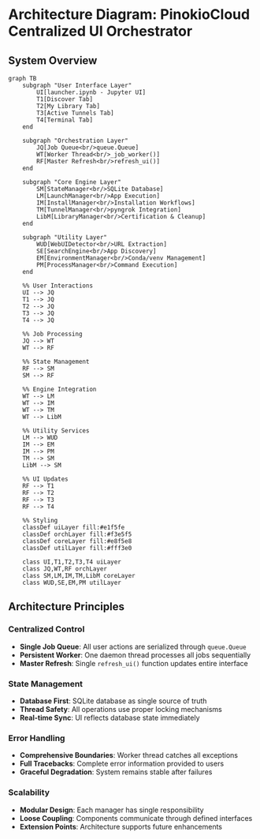 # Architecture Diagram: PinokioCloud Centralized UI Orchestrator

## **System Overview**

```mermaid
graph TB
    subgraph "User Interface Layer"
        UI[launcher.ipynb - Jupyter UI]
        T1[Discover Tab]
        T2[My Library Tab]
        T3[Active Tunnels Tab]
        T4[Terminal Tab]
    end

    subgraph "Orchestration Layer"
        JQ[Job Queue<br/>queue.Queue]
        WT[Worker Thread<br/>_job_worker()]
        RF[Master Refresh<br/>refresh_ui()]
    end

    subgraph "Core Engine Layer"
        SM[StateManager<br/>SQLite Database]
        LM[LaunchManager<br/>App Execution]
        IM[InstallManager<br/>Installation Workflows]
        TM[TunnelManager<br/>pyngrok Integration]
        LibM[LibraryManager<br/>Certification & Cleanup]
    end

    subgraph "Utility Layer"
        WUD[WebUIDetector<br/>URL Extraction]
        SE[SearchEngine<br/>App Discovery]
        EM[EnvironmentManager<br/>Conda/venv Management]
        PM[ProcessManager<br/>Command Execution]
    end

    %% User Interactions
    UI --> JQ
    T1 --> JQ
    T2 --> JQ
    T3 --> JQ
    T4 --> JQ

    %% Job Processing
    JQ --> WT
    WT --> RF

    %% State Management
    RF --> SM
    SM --> RF

    %% Engine Integration
    WT --> LM
    WT --> IM
    WT --> TM
    WT --> LibM

    %% Utility Services
    LM --> WUD
    IM --> EM
    IM --> PM
    TM --> SM
    LibM --> SM

    %% UI Updates
    RF --> T1
    RF --> T2
    RF --> T3
    RF --> T4

    %% Styling
    classDef uiLayer fill:#e1f5fe
    classDef orchLayer fill:#f3e5f5
    classDef coreLayer fill:#e8f5e8
    classDef utilLayer fill:#fff3e0

    class UI,T1,T2,T3,T4 uiLayer
    class JQ,WT,RF orchLayer
    class SM,LM,IM,TM,LibM coreLayer
    class WUD,SE,EM,PM utilLayer
```

## **Architecture Principles**

### **Centralized Control**
- **Single Job Queue**: All user actions are serialized through `queue.Queue`
- **Persistent Worker**: One daemon thread processes all jobs sequentially
- **Master Refresh**: Single `refresh_ui()` function updates entire interface

### **State Management**
- **Database First**: SQLite database as single source of truth
- **Thread Safety**: All operations use proper locking mechanisms
- **Real-time Sync**: UI reflects database state immediately

### **Error Handling**
- **Comprehensive Boundaries**: Worker thread catches all exceptions
- **Full Tracebacks**: Complete error information provided to users
- **Graceful Degradation**: System remains stable after failures

### **Scalability**
- **Modular Design**: Each manager has single responsibility
- **Loose Coupling**: Components communicate through defined interfaces
- **Extension Points**: Architecture supports future enhancements